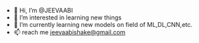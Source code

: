 - 👋 Hi, I’m @JEEVAABI
- 👀 I’m interested in learning new things
- 🌱 I’m currently learning new models on field of ML,DL,CNN,etc.
- 📫 reach me jeevaabishake@gmail.com

<!---
JEEVAABI/JEEVAABI is a ✨ special ✨ repository because its `README.md` (this file) appears on your GitHub profile.
You can click the Preview link to take a look at your changes.
--->
